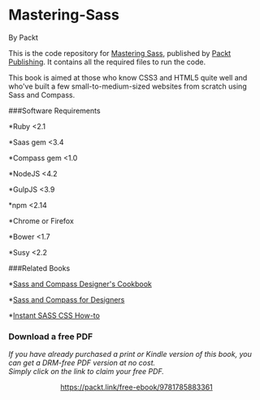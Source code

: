 # Mastering-Sass
By Packt

This is the code repository for [Mastering Sass](https://www.packtpub.com/web-development/mastering-sass), published by [Packt Publishing](https://www.packtpub.com/). It contains all the required files to run the code.

This book is aimed at those who know CSS3 and HTML5 quite well and who've built a few small-to-medium-sized websites from scratch using Sass and Compass.

###Software Requirements

*Ruby <2.1

*Saas gem <3.4

*Compass gem <1.0

*NodeJS <4.2

*GulpJS <3.9

*npm <2.14

*Chrome or Firefox

*Bower <1.7

*Susy <2.2

###Related Books

*[Sass and Compass Designer's Cookbook](https://www.packtpub.com/web-development/sass-and-compass-designers-cookbook?utm_source=github&utm_medium=repository&utm_campaign=9781783286935)

*[Sass and Compass for Designers](https://www.packtpub.com/web-development/sass-and-compass-designers?utm_source=github&utm_medium=repository&utm_campaign=9781849694544)

*[Instant SASS CSS How-to](https://www.packtpub.com/web-development/instant-sass-css-how?utm_source=github&utm_medium=repository&utm_campaign=9781782163787)

### Download a free PDF

 <i>If you have already purchased a print or Kindle version of this book, you can get a DRM-free PDF version at no cost.<br>Simply click on the link to claim your free PDF.</i>
<p align="center"> <a href="https://packt.link/free-ebook/9781785883361">https://packt.link/free-ebook/9781785883361 </a> </p>